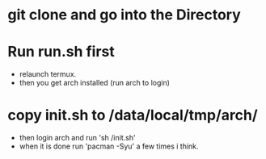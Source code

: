 # git clone and go into the Directory
# Run run.sh first
* relaunch termux.
* then you get arch installed (run arch to login)
# copy init.sh to /data/local/tmp/arch/
* then login arch and run 'sh /init.sh'
* when it is done run 'pacman -Syu' a few times i think.
